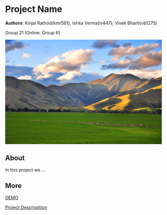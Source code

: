 # Project Name
**Authors**: Kinjal Rathod(kmr591), Ishita Verma(iv447), Vivek Bharti(vb1275)

Group 21 (Online: Group 6) 

![Screenhot](screenshot.jpg)


## About
In this project we ...

## More
[DEMO](https://nyu-vis-fall2018.github.io/project-template/)

[Project Descrioption](project.pdf)
